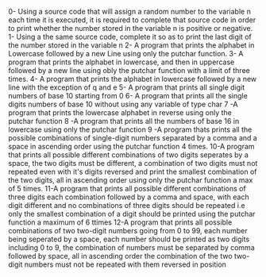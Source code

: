 0- Using a source code that will assign a random number to the variable n each time it is executed, it is required to complete that source code in order to print whether the number stored in the variable n is positive or negative.
1- Using a the same source code, complete it so as to print the last digit of the number stored in the variable n
2- A program that prints the alphabet in Lowercase followed by a new Line using only the putchar function.
3- A program that prints the alphabet in lowercase, and then in uppercase followed by a new line using obly the putchar function with a limit of three times.
4- A program that prints the alphabet in lowercase followed by a new line with the exception of q and e
5- A program that prints all single digit numbers of base 10 starting from 0 
6- A program that prints all the single digits numbers of base 10 without using any variable of type char
7 -A program that prints the lowercase alphabet in reverse using only the putchar function
8 -A program that prints all the numbers of base 16 in lowercase using only the putchar function
9 -A program thats prints all the possible combinations of single-digit numbers separated by a comma and a space in ascending order using the putchar function 4 times.
10-A program that prints all possible different combinations of two digits seperates by a space, the two digits must be different, a combination of two digits must not repeated even with it's digits reversed and print the smallest combination of the two digits, all in ascending order using only the putchar function a max of 5 times.
11-A program that prints all possible different combinations of three digits each combination followed by a comma and space, with each digit different and no combinations of three digits should be repeated i.e only the smallest combination of a digit should be printed using the putchar function a maximum of 6 ttimes
12-A program that prints all possible combinations of two two-digit numbers going from 0 to 99, each number being seperated by a space, each number should be printed as two digits including 0 to 9, the combination of numbers must be separated by comma followed by space, all in ascending order the combination of the two two-digit numbers must not be repeated with them reversed in position

